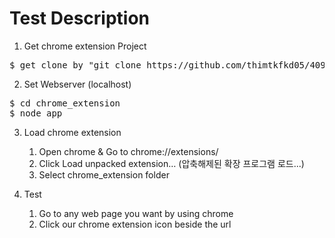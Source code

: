 # Test Description

1. Get chrome extension Project
<pre>$ get clone by "git clone https://github.com/thimtkfkd05/409txtfeeling.git"</pre>

2. Set Webserver (localhost)
<pre>$ cd chrome_extension
$ node app</pre>

3. Load chrome extension

    1) Open chrome & Go to chrome://extensions/
    2) Click Load unpacked extension… (압축해제된 확장 프로그램 로드...)
    3) Select chrome_extension folder

4. Test

    1) Go to any web page you want by using chrome
    2) Click our chrome extension icon beside the url
